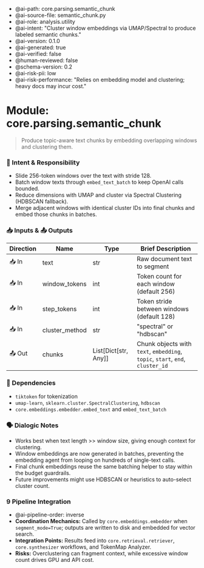 - @ai-path: core.parsing.semantic_chunk
- @ai-source-file: semantic_chunk.py
- @ai-role: analysis.utility
- @ai-intent: "Cluster window embeddings via UMAP/Spectral to produce labeled semantic chunks."
- @ai-version: 0.1.0
- @ai-generated: true
- @ai-verified: false
- @human-reviewed: false
- @schema-version: 0.2
- @ai-risk-pii: low
- @ai-risk-performance: "Relies on embedding model and clustering; heavy docs may incur cost."

# Module: core.parsing.semantic_chunk
> Produce topic-aware text chunks by embedding overlapping windows and clustering them.

### 🎯 Intent & Responsibility
- Slide 256-token windows over the text with stride 128.
- Batch window texts through `embed_text_batch` to keep OpenAI calls bounded.
- Reduce dimensions with UMAP and cluster via Spectral Clustering (HDBSCAN fallback).
- Merge adjacent windows with identical cluster IDs into final chunks and embed those chunks in batches.

### 📥 Inputs & 📤 Outputs
| Direction | Name | Type | Brief Description |
|-----------|------|------|-------------------|
| 📥 In | text | str | Raw document text to segment |
| 📥 In | window_tokens | int | Token count for each window (default 256) |
| 📥 In | step_tokens | int | Token stride between windows (default 128) |
| 📥 In | cluster_method | str | "spectral" or "hdbscan" |
| 📤 Out | chunks | List[Dict[str, Any]] | Chunk objects with `text`, `embedding`, `topic`, `start`, `end`, `cluster_id` |

### 🔗 Dependencies
- `tiktoken` for tokenization
- `umap-learn`, `sklearn.cluster.SpectralClustering`, `hdbscan`
- `core.embeddings.embedder.embed_text` and `embed_text_batch`

### 🗣 Dialogic Notes
- Works best when text length >> window size, giving enough context for clustering.
- Window embeddings are now generated in batches, preventing the embedding agent from looping on hundreds of single-text calls.
- Final chunk embeddings reuse the same batching helper to stay within the budget guardrails.
- Future improvements might use HDBSCAN or heuristics to auto-select cluster count.

### 9 Pipeline Integration
- @ai-pipeline-order: inverse
- **Coordination Mechanics:** Called by `core.embeddings.embedder` when `segment_mode=True`; outputs are written to disk and embedded for vector search.
- **Integration Points:** Results feed into `core.retrieval.retriever`, `core.synthesizer` workflows, and TokenMap Analyzer.
- **Risks:** Overclustering can fragment context, while excessive window count drives GPU and API cost.
